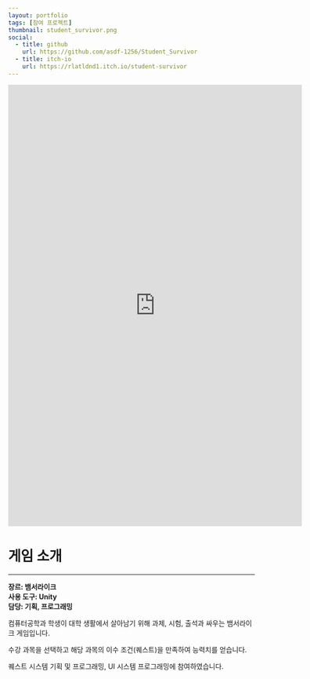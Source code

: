 ```yaml
---
layout: portfolio
tags: [참여 프로젝트]
thumbnail: student_survivor.png
social:
  - title: github
    url: https://github.com/asdf-1256/Student_Survivor
  - title: itch-io
    url: https://rlatldnd1.itch.io/student-survivor
---
```

<iframe frameborder="0" src="https://itch.io/embed-upload/9246182" allow="autoplay; fullscreen" width="600" height="900"><a href="https://rlatldnd1.itch.io/student-survivor">Play Student Survivor on itch.io</a></iframe>


# 게임 소개
---
**장르: 뱀서라이크**<br>**사용 도구: Unity**<br>**담당: 기획, 프로그래밍**

컴퓨터공학과 학생이 대학 생활에서 살아남기 위해 과제, 시험, 출석과 싸우는 뱀서라이크 게임입니다.

수강 과목을 선택하고 해당 과목의 이수 조건(퀘스트)을 만족하여 능력치를 얻습니다.

퀘스트 시스템 기획 및 프로그래밍, UI 시스템 프로그래밍에 참여하였습니다.